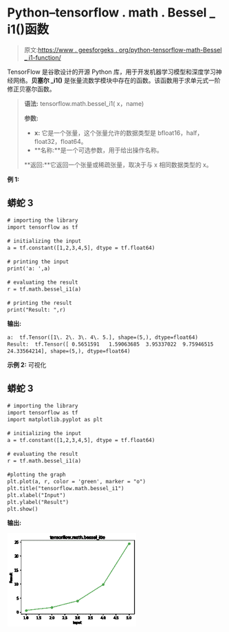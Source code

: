 # Python–tensorflow . math . Bessel _ i1()函数

> 原文:[https://www . geesforgeks . org/python-tensorflow-math-Bessel _ i1-function/](https://www.geeksforgeeks.org/python-tensorflow-math-bessel_i1-function/)

TensorFlow 是谷歌设计的开源 Python 库，用于开发机器学习模型和深度学习神经网络。**贝塞尔 _i1()** 是张量流数学模块中存在的函数。该函数用于求单元式一阶修正贝塞尔函数。

> **语法:** tensorflow.math.bessel_i1( x，name)
> 
> **参数:**
> 
> *   **x:** 它是一个张量，这个张量允许的数据类型是 bfloat16，half，float32，float64。
> *   **名称:**是一个可选参数，用于给出操作名称。
> 
> **返回:**它返回一个张量或稀疏张量，取决于与 x 相同数据类型的 x。

**例 1:**

## 蟒蛇 3

```
# importing the library
import tensorflow as tf

# initializing the input
a = tf.constant([1,2,3,4,5], dtype = tf.float64)

# printing the input 
print('a: ',a)

# evaluating the result
r = tf.math.bessel_i1(a)

# printing the result
print("Result: ",r)
```

**输出:**

```
a:  tf.Tensor([1\. 2\. 3\. 4\. 5.], shape=(5,), dtype=float64)
Result:  tf.Tensor([ 0.5651591   1.59063685  3.95337022  9.75946515 24.33564214], shape=(5,), dtype=float64)

```

**示例 2:** 可视化

## 蟒蛇 3

```
# importing the library
import tensorflow as tf
import matplotlib.pyplot as plt 

# initializing the input
a = tf.constant([1,2,3,4,5], dtype = tf.float64)

# evaluating the result
r = tf.math.bessel_i1(a)

#plotting the graph
plt.plot(a, r, color = 'green', marker = "o")  
plt.title("tensorflow.math.bessel_i1")  
plt.xlabel("Input")  
plt.ylabel("Result")  
plt.show() 
```

**输出:**

![](img/fabcf667f8d7086adf4c6970e264122f.png)
